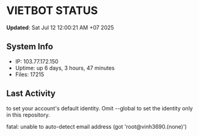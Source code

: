 # VIETBOT STATUS
**Updated**: Sat Jul 12 12:00:21 AM +07 2025

## System Info
- IP: 103.77.172.150
- Uptime: up 6 days, 3 hours, 47 minutes
- Files: 17215

## Last Activity

to set your account's default identity.
Omit --global to set the identity only in this repository.

fatal: unable to auto-detect email address (got 'root@vinh3690.(none)')
